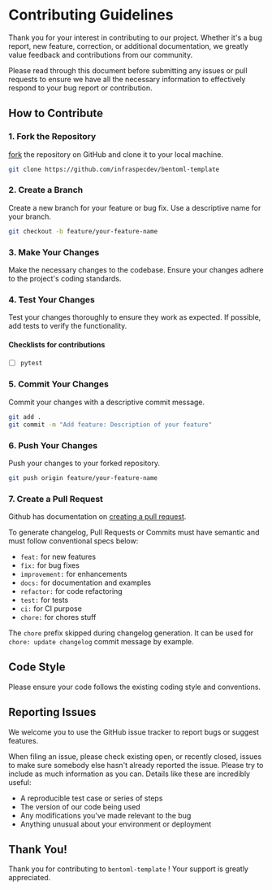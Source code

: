# Contributing Guidelines

Thank you for your interest in contributing to our project. Whether it's a bug report, new feature, correction, or additional documentation, we greatly value feedback and contributions from our community.

Please read through this document before submitting any issues or pull requests to ensure we have all the necessary information to effectively respond to your bug report or contribution.

## How to Contribute

### 1. Fork the Repository

[fork](https://help.github.com/articles/fork-a-repo/) the repository on GitHub and clone it to your local machine.

```bash
git clone https://github.com/infraspecdev/bentoml-template
```

### 2. Create a Branch

Create a new branch for your feature or bug fix. Use a descriptive name for your branch.

```bash
git checkout -b feature/your-feature-name
```

### 3. Make Your Changes

Make the necessary changes to the codebase. Ensure your changes adhere to the project's coding standards.

### 4. Test Your Changes

Test your changes thoroughly to ensure they work as expected. If possible, add tests to verify the functionality. <p>
#### Checklists for contributions
- [ ] `pytest`

### 5. Commit Your Changes

Commit your changes with a descriptive commit message.

```bash
git add .
git commit -m "Add feature: Description of your feature"
```

### 6. Push Your Changes

Push your changes to your forked repository.

```bash
git push origin feature/your-feature-name
```

### 7. Create a Pull Request

Github has documentation on [creating a pull request](https://help.github.com/articles/creating-a-pull-request/).

To generate changelog, Pull Requests or Commits must have semantic and must follow conventional specs below:

- `feat:` for new features
- `fix:` for bug fixes
- `improvement:` for enhancements
- `docs:` for documentation and examples
- `refactor:` for code refactoring
- `test:` for tests
- `ci:` for CI purpose
- `chore:` for chores stuff

The `chore` prefix skipped during changelog generation. It can be used for `chore: update changelog` commit message by example.

## Code Style

Please ensure your code follows the existing coding style and conventions.

## Reporting Issues

We welcome you to use the GitHub issue tracker to report bugs or suggest features.

When filing an issue, please check existing open, or recently closed, issues to make sure somebody else hasn't already
reported the issue. Please try to include as much information as you can. Details like these are incredibly useful:

* A reproducible test case or series of steps
* The version of our code being used
* Any modifications you've made relevant to the bug
* Anything unusual about your environment or deployment

## Thank You!

Thank you for contributing to `bentoml-template` ! Your support is greatly appreciated.
